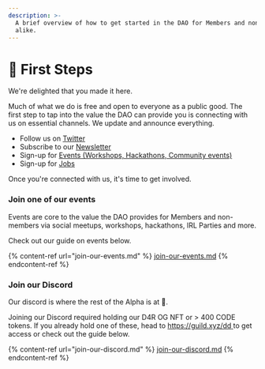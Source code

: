 ```yaml
---
description: >-
  A brief overview of how to get started in the DAO for Members and non-members
  alike.
---
```


# 🐾 First Steps

We're delighted that you made it here.

Much of what we do is free and open to everyone as a public good. The first step to tap into the value the DAO can provide you is connecting with us on essential channels. We update and announce everything.

* Follow us on [Twitter](https://twitter.com/developer\_dao)
* Subscribe to our [Newsletter](https://developerdao.substack.com/)
* Sign-up for [Events (Workshops, Hackathons, Community events)](https://lu.ma/developer-dao-events)
* Sign-up for [Jobs](https://developerdao.pallet.com/jobs)

Once you're connected with us, it's time to get involved.

### Join one of our events

Events are core to the value the DAO provides for Members and non-members via social meetups, workshops, hackathons, IRL Parties and more.

Check out our guide on events below.

{% content-ref url="join-our-events.md" %}
[join-our-events.md](join-our-events.md)
{% endcontent-ref %}

### Join our Discord

Our discord is where the rest of the Alpha is at 🤫.

Joining our Discord required holding our D4R OG NFT or > 400 CODE tokens. If you already hold one of these, head to [https://guild.xyz/dd ](https://guild.xyz/dd)to get access or check out the guide below.

{% content-ref url="join-our-discord.md" %}
[join-our-discord.md](join-our-discord.md)
{% endcontent-ref %}
